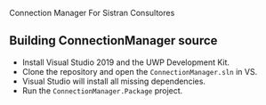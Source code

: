 Connection Manager For Sistran Consultores

## Building ConnectionManager source
- Install Visual Studio 2019 and the UWP Development Kit.
- Clone the repository and open the `ConnectionManager.sln` in VS.
- Visual Studio will install all missing dependencies.
- Run the `ConnectionManager.Package` project.
